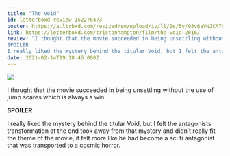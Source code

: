 ```yaml
---
title: "The Void"
id: letterboxd-review-152276473
poster: https://a.ltrbxd.com/resized/sm/upload/iv/ll/2e/5y/93v6aVNJCA78dfN2kbDq8dLrOSL-0-600-0-900-crop.jpg?v=74d1584915
link: https://letterboxd.com/tristanhampton/film/the-void-2016/
review: "I thought that the movie succeeded in being unsettling without the use of jump scares which is always a win.
SPOILER
I really liked the mystery behind the titular Void, but I felt the antagonists transformation at the end took away from that mystery and didn’t really fit the theme of the movie, it felt more like he had become a sci fi antagonist that was transported to a cosmic horror."
date: 2021-02-14T19:18:45.000Z
---
```

 <p><img src="https://a.ltrbxd.com/resized/sm/upload/iv/ll/2e/5y/93v6aVNJCA78dfN2kbDq8dLrOSL-0-600-0-900-crop.jpg?v=74d1584915"/></p> <p>I thought that the movie succeeded in being unsettling without the use of jump scares which is always a win.</p><p><b>SPOILER</b></p><p>I really liked the mystery behind the titular Void, but I felt the antagonists transformation at the end took away from that mystery and didn’t really fit the theme of the movie, it felt more like he had become a sci fi antagonist that was transported to a cosmic horror.</p>